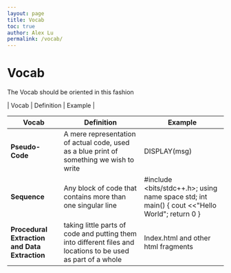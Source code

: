 ```yaml
---
layout: page
title: Vocab
toc: true
author: Alex Lu
permalink: /vocab/
---
```


# Vocab
The Vocab should be oriented in this fashion

| Vocab | Definition | Example |
    


| Vocab | Definition | Example |
|-|-|-|
| **Pseudo-Code**| A mere representation of actual code, used as a blue print of something we wish to write | DISPLAY(msg) |
| **Sequence** | Any block of code that contains more than one singular line| #include <bits/stdc++.h>; using name space std; int main() { cout <<"Hello World"; return 0 } |
| **Procedural Extraction and Data Extraction** | taking little parts of code and putting them into different files and locations to be used as part of a whole | Index.html and other html fragments |